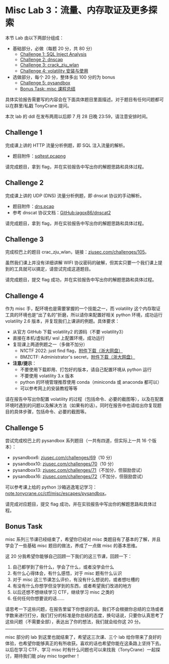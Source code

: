 # Misc Lab 3：流量、内存取证及更多探索

本节 Lab 由以下两部分组成：

- 基础部分，必做（每题 20 分，共 80 分）
    - [Challenge 1: SQL Inject Analysis](#challenge-1)
    - [Challenge 2: dnscap](#challenge-2)
    - [Challenge 3: crack_zju_wlan](#challenge-3)
    - [Challenge 4: volatility 安装与使用](#challenge-4)
- 选做部分，每个 20 分，整体多出 100 分的为 bonus
    - [Challenge 5: pysandbox](#challenge-5)
    - [Bonus Task: misc 课程总结](#bonus-task)

具体实验报告需要写的内容会在下面具体题目里面描述。对于题目有任何问题都可以在群里/私戳 TonyCrane 提问。

本次 lab 的 ddl 在发布两周以后即 7 月 28 日晚 23:59，请注意安排时间。

## Challenge 1

完成课上讲的 HTTP 流量分析例题，即 SQL 注入流量的解析。

- 题目附件：[sqltest.pcapng](https://raw.githubusercontent.com/team-s2/summer_course_2023/master/src/topic/misc-lab3/sqltest.pcapng)

请完成题目，拿到 flag，并在实验报告中写出你的解题思路和具体过程。

## Challenge 2

完成课上讲的 UDP (DNS) 流量分析例题，即 dnscat 协议的手动解析。

- 题目附件：[dns.pcap](https://raw.githubusercontent.com/team-s2/summer_course_2023/master/src/topic/misc-lab3/dns.pcap)
- 参考 dnscat 协议文档：[GitHub:iagox86/dnscat2](https://github.com/iagox86/dnscat2/blob/master/doc/protocol.md)

请完成题目，拿到 flag，并在实验报告中写出你的解题思路和具体过程。

## Challenge 3

完成校巴上的题目 crac_zju_wlan，链接：[zjusec.com/challenges/105](https://zjusec.com/challenges/105)。

虽然我们课上并没有详细讲解 WIFI 协议密码的破解，但其实只要一个我们课上提到的工具就可以搞定，请尝试完成这道题目。

请完成题目，提交 flag 成功，并在实验报告中写出你的解题思路和具体过程。

## Challenge 4

作为 misc 手，配环境也是需要掌握的一个技能之一，而 volatility 这个内存取证工具的环境也是“出了名的”折磨，所以请你来配置好相关 python 环境，成功运行 volatility 2.6 版本，并复现我们上课讲的例题。具体要求：

- 从官方 GitHub 下载 volatility2 的源码（不要 volatility3）
- 直接在本机/虚拟机/ wsl 上配置环境，成功运行
- 复现课上两道例题之一（多做不加分）
    - N1CTF 2022: just find flag，[附件下载（浙大网盘）](https://pan.zju.edu.cn/share/ba58dc4939adaab1a5614f5725)
    - BMZCTF: Administrator's secret，[附件下载（浙大网盘）](https://pan.zju.edu.cn/share/2184f98536c7967867e1e2fa62)
- **注意/提示**：
    - 不要使用下载即用、打包好的版本，请自己配置环境从 python 运行
    - 不要使用 volatility 3.x 版本
    - python 的环境管理推荐使用 conda（miniconda 或 anaconda 都可以）
    - 可以参考网上的安装教程等等

请在报告中写出你配置 volatility 的过程（包括命令、必要的截图等），以及在配置环境时遇到的问题以及解决方法（如果有的话）。同时在报告中也请给出你复现题目的具体步骤，包括命令、必要的截图等。

## Challenge 5

尝试完成校巴上的 pysandbox 系列题目（一共有四道，但实际上一共 16 个版本）：

- pysandbox6: [zjusec.com/challenges/69](https://zjusec.com/challenges/69)（10 分）
- pysandbox10: [zjusec.com/challenges/70](https://zjusec.com/challenges/70)（10 分）
- pysandbox13: [zjusec.com/challenges/71](https://zjusec.com/challenges/71)（不加分，但鼓励尝试）
- pysandbox16: [zjusec.com/challenges/72](https://zjusec.com/challenges/72)（不加分，但鼓励尝试）

可以参考课上给的 python 沙箱逃逸笔记学习：[note.tonycrane.cc/ctf/misc/escapes/pysandbox](https://note.tonycrane.cc/ctf/misc/escapes/pysandbox/)。

请完成对应题目，提交 flag 成功，并在实验报告中写出你的解题思路和具体过程。

## Bonus Task

misc 系列三节课已经结束了，希望你已经对 misc 类题目有了基本的了解，并且学会了一些基础 misc 题目的做法，养成了一点做 misc 的基本思维。

这 20 分我希望你能够自己回顾一下我们的这三节课，回顾一下：

1. 自己都学到了些什么，学会了什么，或者没学会什么
2. 有什么心得体会，有什么感悟，对于 misc 题有什么认识
3. 对于 misc 这三节课怎么评价，有没有什么想说的，或者想吐槽的
4. 有没有什么你想学但没学到的东西，或者希望我们改进的地方
5. 以后还想不想继续学习 CTF，继续学习 misc 之类的
6. 任何任何你想要说的话……

请思考一下这些问题，在报告里留下你想说的话。我们不会根据你总结的立场或者字数来进行打分，我们打分的标准是你总结的态度，换句话说，只要你认真思考了这些问题（不需要全部），表达出了你的想法，我们就会给你这 20 分。

---

misc 部分的 lab 到这里也就结束了，希望这三次课、三个 lab 给你带来了良好的体验，也希望你能够真正的有所收获。喜欢的话也希望你能在这条路上坚持下去。以后在学习 CTF、学习 misc 时有什么问题也可以来找我（TonyCrane）一起探讨，期待我们能 play misc together！